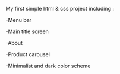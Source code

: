 My first simple html & css project including : 

-Menu bar

-Main title screen

-About

-Product carousel 

-Minimalist and dark color scheme
